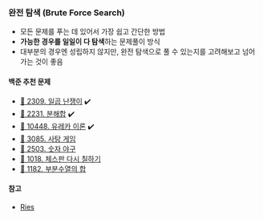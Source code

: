 ### 완전 탐색 (Brute Force Search)

- 모든 문제를 푸는 데 있어서 가장 쉽고 간단한 방법
- **가능한 경우를 일일이 다 탐색**하는 문제풀이 방식
- 대부분의 경우엔 성립하지 않지만, 완전 탐색으로 풀 수 있는지를 고려해보고 넘어가는 것이 좋음

#### 백준 추천 문제

- [🥉 2309. 일곱 난쟁이](https://www.acmicpc.net/problem/2309) ✔️
- [🥉 2231. 분해합](https://www.acmicpc.net/problem/2231) ✔️
- [🥉 10448. 유레카 이론](https://www.acmicpc.net/problem/10448) ✔️
- [🥈 3085. 사탕 게임](https://www.acmicpc.net/problem/3085)
- [🥈 2503. 숫자 야구](https://www.acmicpc.net/problem/2503)
- [🥈 1018. 체스판 다시 칠하기](https://www.acmicpc.net/problem/1018)
- [🥈 1182. 부분수열의 합](https://www.acmicpc.net/problem/1182)

#### 참고

- [Ries](https://m.blog.naver.com/kks227/220769870195)
